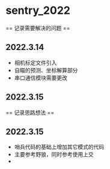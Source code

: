 # sentry_2022

== 记录需要解决的问题 ==

## 2022.3.14

-   相机标定文件引入
-   自瞄的预测、坐标解算部分
-   串口通信模块需要更改

## 2022.3.15

== 记录思路想法 ==

## 2022.3.15

-   哨兵代码的基础上增加其它模式的代码
-   主要参考野狼，同时参考使用上交
-
